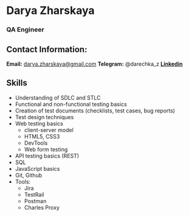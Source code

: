 # Darya Zharskaya

### QA Engineer


## Contact Information:
**Email:** darya.zharskaya@gmail.com
**Telegram:** @darechka_z
**[Linkedin](https://www.linkedin.com/in/darya-zharskaya-205165166/)**

## Skills
* Understanding of SDLC and STLC
* Functional and non-functional testing basics
* Creation of test documents (checklists, test cases, bug reports)
* Test design techniques
* Web testing basics
    - client-server model
    - HTML5, CSS3
    - DevTools
    - Web form testing
* API testing basics (REST)
* SQL
* JavaScript basics
* Git, Github
* Tools:
    - Jira
    - TestRail
    - Postman
    - Charles Proxy
